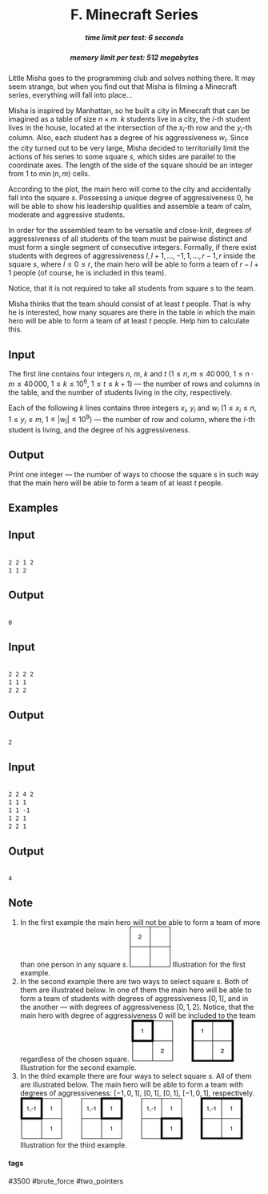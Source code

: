 <h1 style='text-align: center;'> F. Minecraft Series</h1>

<h5 style='text-align: center;'>time limit per test: 6 seconds</h5>
<h5 style='text-align: center;'>memory limit per test: 512 megabytes</h5>

Little Misha goes to the programming club and solves nothing there. It may seem strange, but when you find out that Misha is filming a Minecraft series, everything will fall into place...

Misha is inspired by Manhattan, so he built a city in Minecraft that can be imagined as a table of size $n \times m$. $k$ students live in a city, the $i$-th student lives in the house, located at the intersection of the $x_i$-th row and the $y_i$-th column. Also, each student has a degree of his aggressiveness $w_i$. Since the city turned out to be very large, Misha decided to territorially limit the actions of his series to some square $s$, which sides are parallel to the coordinate axes. The length of the side of the square should be an integer from $1$ to $\min(n, m)$ cells.

According to the plot, the main hero will come to the city and accidentally fall into the square $s$. Possessing a unique degree of aggressiveness $0$, he will be able to show his leadership qualities and assemble a team of calm, moderate and aggressive students.

In order for the assembled team to be versatile and close-knit, degrees of aggressiveness of all students of the team must be pairwise distinct and must form a single segment of consecutive integers. Formally, if there exist students with degrees of aggressiveness $l, l+1, \ldots, -1, 1, \ldots, r-1, r$ inside the square $s$, where $l \le 0 \le r$, the main hero will be able to form a team of $r-l+1$ people (of course, he is included in this team).

Notice, that it is not required to take all students from square $s$ to the team.

Misha thinks that the team should consist of at least $t$ people. That is why he is interested, how many squares are there in the table in which the main hero will be able to form a team of at least $t$ people. Help him to calculate this.

## Input

The first line contains four integers $n$, $m$, $k$ and $t$ ($1 \le n, m \le 40\,000$, $1 \le n \cdot m \le 40\,000$, $1 \le k \le 10^6$, $1 \le t \le k + 1$) — the number of rows and columns in the table, and the number of students living in the city, respectively.

Each of the following $k$ lines contains three integers $x_i$, $y_i$ and $w_i$ ($1 \le x_i \le n$, $1 \le y_i \le m$, $1 \le \lvert w_i \rvert \le 10^9$) — the number of row and column, where the $i$-th student is living, and the degree of his aggressiveness.

## Output

Print one integer — the number of ways to choose the square $s$ in such way that the main hero will be able to form a team of at least $t$ people.

## Examples

## Input


```

2 2 1 2
1 1 2

```
## Output


```

0

```
## Input


```

2 2 2 2
1 1 1
2 2 2

```
## Output


```

2

```
## Input


```

2 2 4 2
1 1 1
1 1 -1
1 2 1
2 2 1

```
## Output


```

4

```
## Note

1. In the first example the main hero will not be able to form a team of more than one person in any square $s$.  ![](images/97a727d34b3c023788eadef4e1325d4c429762c7.png) Illustration for the first example.
2. In the second example there are two ways to select square $s$. Both of them are illustrated below. In one of them the main hero will be able to form a team of students with degrees of aggressiveness $[0, 1]$, and in the another — with degrees of aggressiveness $[0, 1, 2]$. Notice, that the main hero with degree of aggressiveness $0$ will be included to the team regardless of the chosen square.  ![](images/355f7ae9b58066b8d086c0b6ee0801255f300b77.png) Illustration for the second example.
3. In the third example there are four ways to select square $s$. All of them are illustrated below. The main hero will be able to form a team with degrees of aggressiveness: $[-1,0,1]$, $[0,1]$, $[0,1]$, $[-1, 0, 1]$, respectively.  ![](images/b79010e89a6b630e77b714664e618f879ba8854f.png) Illustration for the third example.


#### tags 

#3500 #brute_force #two_pointers 